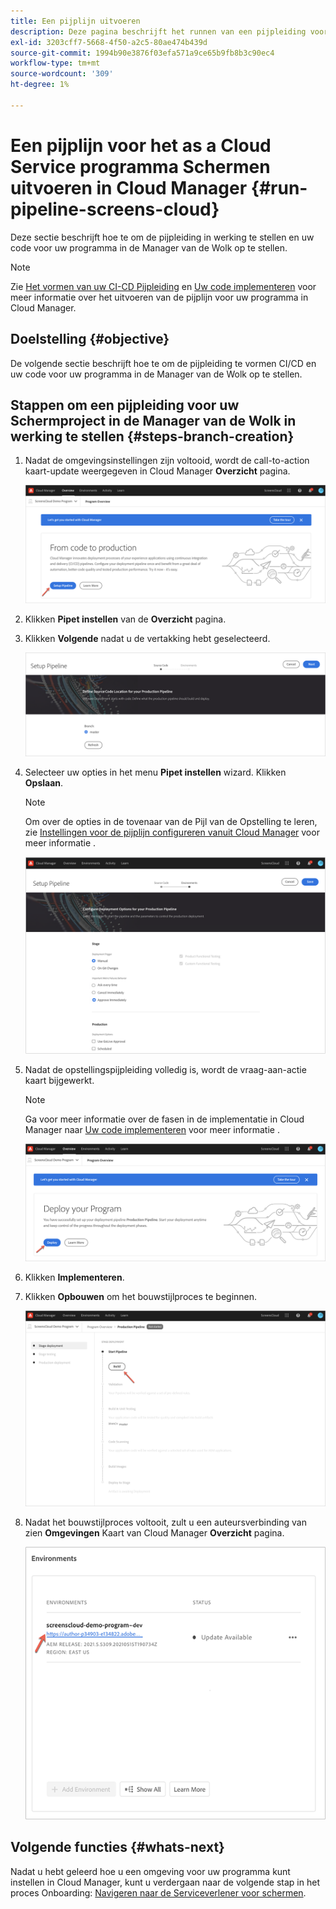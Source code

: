 ```yaml
---
title: Een pijplijn uitvoeren
description: Deze pagina beschrijft het runnen van een pijpleiding voor Schermen als project van de Cloud Service in de Manager van de Wolk.
exl-id: 3203cff7-5668-4f50-a2c5-80ae474b439d
source-git-commit: 1994b90e3876f03efa571a9ce65b9fb8b3c90ec4
workflow-type: tm+mt
source-wordcount: '309'
ht-degree: 1%

---
```


# Een pijplijn voor het as a Cloud Service programma Schermen uitvoeren in Cloud Manager {#run-pipeline-screens-cloud}

Deze sectie beschrijft hoe te om de pijpleiding in werking te stellen en uw code voor uw programma in de Manager van de Wolk op te stellen.

>[!NOTE]
>Zie [Het vormen van uw CI-CD Pijpleiding](https://experienceleague.adobe.com/docs/experience-manager-cloud-service/content/implementing/using-cloud-manager/cicd-pipelines/configuring-production-pipelines.html?lang=en) en [Uw code implementeren](https://experienceleague.adobe.com/docs/experience-manager-cloud-service/content/implementing/using-cloud-manager/deploy-code.html?lang=en) voor meer informatie over het uitvoeren van de pijplijn voor uw programma in Cloud Manager.

## Doelstelling {#objective}

De volgende sectie beschrijft hoe te om de pijpleiding te vormen CI/CD en uw code voor uw programma in de Manager van de Wolk op te stellen.

## Stappen om een pijpleiding voor uw Schermproject in de Manager van de Wolk in werking te stellen {#steps-branch-creation}

1. Nadat de omgevingsinstellingen zijn voltooid, wordt de call-to-action kaart-update weergegeven in Cloud Manager **Overzicht** pagina.

   ![afbeelding](/help/screens-cloud/assets/onboarding/add-environ3.png)

1. Klikken **Pipet instellen** van de **Overzicht** pagina.

1. Klikken **Volgende** nadat u de vertakking hebt geselecteerd.

   ![afbeelding](/help/screens-cloud/assets/onboarding/run-pipeline1.png)

1. Selecteer uw opties in het menu **Pipet instellen** wizard. Klikken **Opslaan**.

   >[!NOTE]
   >Om over de opties in de tovenaar van de Pijl van de Opstelling te leren, zie [Instellingen voor de pijplijn configureren vanuit Cloud Manager](https://experienceleague.adobe.com/docs/experience-manager-cloud-service/content/implementing/using-cloud-manager/cicd-pipelines/configuring-production-pipelines.html?lang=en) voor meer informatie .

   ![afbeelding](/help/screens-cloud/assets/onboarding/run-pipeline2-a.png)

1. Nadat de opstellingspijpleiding volledig is, wordt de vraag-aan-actie kaart bijgewerkt.

   >[!NOTE]
   >Ga voor meer informatie over de fasen in de implementatie in Cloud Manager naar [Uw code implementeren](https://experienceleague.adobe.com/docs/experience-manager-cloud-service/content/implementing/using-cloud-manager/deploy-code.html?lang=en) voor meer informatie .

   ![afbeelding](/help/screens-cloud/assets/onboarding/run-pipeline3.png)

1. Klikken **Implementeren**.

1. Klikken **Opbouwen** om het bouwstijlproces te beginnen.

   ![afbeelding](/help/screens-cloud/assets/onboarding/run-pipeline4.png)

1. Nadat het bouwstijlproces voltooit, zult u een auteursverbinding van zien **Omgevingen** Kaart van Cloud Manager **Overzicht** pagina.

   ![afbeelding](/help/screens-cloud/assets/onboarding/run-pipeline5.png)

## Volgende functies {#whats-next}

Nadat u hebt geleerd hoe u een omgeving voor uw programma kunt instellen in Cloud Manager, kunt u verdergaan naar de volgende stap in het proces Onboarding: [Navigeren naar de Serviceverlener voor schermen](/help/screens-cloud/configuring/navigating-to-screens-services-provider.md).
